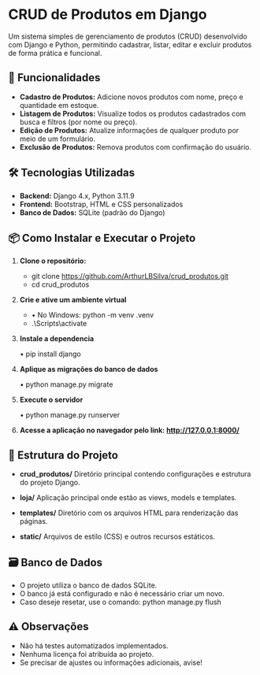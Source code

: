 # CRUD de Produtos em Django

Um sistema simples de gerenciamento de produtos (CRUD) desenvolvido com Django e Python, permitindo cadastrar, listar, editar e excluir produtos de forma prática e funcional.

## 🚀 Funcionalidades

- **Cadastro de Produtos:** Adicione novos produtos com nome, preço e quantidade em estoque.  
- **Listagem de Produtos:** Visualize todos os produtos cadastrados com busca e filtros (por nome ou preço).  
- **Edição de Produtos:** Atualize informações de qualquer produto por meio de um formulário.  
- **Exclusão de Produtos:** Remova produtos com confirmação do usuário.

## 🛠️ Tecnologias Utilizadas

- **Backend:** Django 4.x, Python 3.11.9  
- **Frontend:** Bootstrap, HTML e CSS personalizados  
- **Banco de Dados:** SQLite (padrão do Django)

## 📦 Como Instalar e Executar o Projeto

1. **Clone o repositório:**

   - git clone https://github.com/ArthurLBSilva/crud_produtos.git
   - cd crud_produtos
   
2. **Crie e ative um ambiente virtual**
   
    - • No Windows: python -m venv .venv
    - .\Scripts\activate

4. **Instale a dependencia**

   • pip install django

5. **Aplique as migrações do banco de dados**
   
   • python manage.py migrate

6. **Execute o servidor**
 
   • python manage.py runserver
   
7. **Acesse a aplicação no navegador pelo link: http://127.0.0.1:8000/**

## 📁 Estrutura do Projeto

- **crud_produtos/**
Diretório principal contendo configurações e estrutura do projeto Django. 

- **loja/**
Aplicação principal onde estão as views, models e templates.

- **templates/**
Diretório com os arquivos HTML para renderização das páginas.

- **static/**
Arquivos de estilo (CSS) e outros recursos estáticos.

## 🗃️ Banco de Dados 
   - O projeto utiliza o banco de dados SQLite. 
   - O banco já está configurado e não é necessário criar um novo. 
   - Caso deseje resetar, use o comando: python manage.py flush

## ⚠️ Observações 

 - Não há testes automatizados implementados. 
 - Nenhuma licença foi atribuída ao projeto. 
 - Se precisar de ajustes ou informações adicionais, avise!

